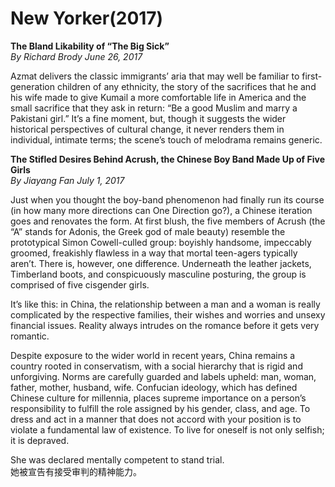 # New Yorker(2017)

__The Bland Likability of “The Big Sick”__  
_By Richard Brody June 26, 2017_

Azmat delivers the classic immigrants’ aria that may well be familiar to first-generation children of any ethnicity, the story of the sacrifices that he and his wife made to give Kumail a more comfortable life in America and the small sacrifice that they ask in return: “Be a good Muslim and marry a Pakistani girl.” It’s a fine moment, but, though it suggests the wider historical perspectives of cultural change, it never renders them in individual, intimate terms; the scene’s touch of melodrama remains generic.

__The Stifled Desires Behind Acrush, the Chinese Boy Band Made Up of Five Girls__  
_By Jiayang Fan July 1, 2017_

Just when you thought the boy-band phenomenon had finally run its course (in how many more directions can One Direction go?), a Chinese iteration goes and renovates the form. At first blush, the five members of Acrush (the “A” stands for Adonis, the Greek god of male beauty) resemble the prototypical Simon Cowell-culled group: boyishly handsome, impeccably groomed, freakishly flawless in a way that mortal teen-agers typically aren’t. There is, however, one difference. Underneath the leather jackets, Timberland boots, and conspicuously masculine posturing, the group is comprised of five cisgender girls.

It’s like this: in China, the relationship between a man and a woman is really complicated by the respective families, their wishes and worries and unsexy financial issues. Reality always intrudes on the romance before it gets very romantic.

Despite exposure to the wider world in recent years, China remains a country rooted in conservatism, with a social hierarchy that is rigid and unforgiving. Norms are carefully guarded and labels upheld: man, woman, father, mother, husband, wife. Confucian ideology, which has defined Chinese culture for millennia, places supreme importance on a person’s responsibility to fulfill the role assigned by his gender, class, and age. To dress and act in a manner that does not accord with your position is to violate a fundamental law of existence. To live for oneself is not only selfish; it is depraved.

She was declared mentally competent to stand trial.  
她被宣告有接受审判的精神能力。
